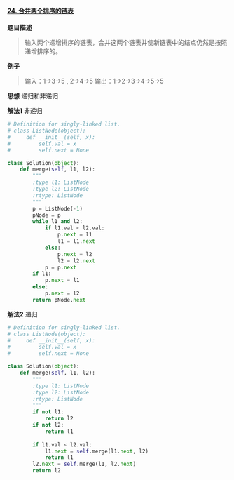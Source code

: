 #### [24. 合并两个排序的链表](https://www.acwing.com/problem/content/34/)
**题目描述**
> 输入两个递增排序的链表，合并这两个链表并使新链表中的结点仍然是按照递增排序的。

**例子**
> 输入：1->3->5 , 2->4->5
输出：1->2->3->4->5->5

**思想**
递归和非递归

**解法1**
非递归
```python
# Definition for singly-linked list.
# class ListNode(object):
#     def __init__(self, x):
#         self.val = x
#         self.next = None

class Solution(object):
    def merge(self, l1, l2):
        """
        :type l1: ListNode
        :type l2: ListNode
        :rtype: ListNode
        """
        p = ListNode(-1)
        pNode = p
        while l1 and l2:
            if l1.val < l2.val:
                p.next = l1
                l1 = l1.next
            else:
                p.next = l2
                l2 = l2.next
            p = p.next
        if l1:
            p.next = l1
        else:
            p.next = l2
        return pNode.next
```
**解法2**
递归
```python
# Definition for singly-linked list.
# class ListNode(object):
#     def __init__(self, x):
#         self.val = x
#         self.next = None

class Solution(object):
    def merge(self, l1, l2):
        """
        :type l1: ListNode
        :type l2: ListNode
        :rtype: ListNode
        """
        if not l1:
            return l2
        if not l2:
            return l1
            
        if l1.val < l2.val:
            l1.next = self.merge(l1.next, l2)
            return l1
        l2.next = self.merge(l1, l2.next)
        return l2
```